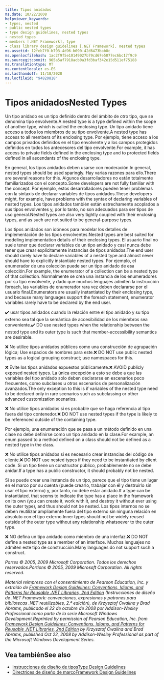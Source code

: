 ```yaml
---
title: Tipos anidados
ms.date: 10/22/2008
helpviewer_keywords:
- types, nested
- public nested types
- type design guidelines, nested types
- nested types
- members [.NET Framework], type
- class library design guidelines [.NET Framework], nested types
ms.assetid: 12feb7f0-b793-4d96-b090-42d6473bab8c
ms.openlocfilehash: 1ac2f9f5e10149027b79cd67e5077ec6bc17f9c9
ms.sourcegitcommit: 965a5af7918acb0a3fd3baf342e15d511ef75188
ms.translationtype: MT
ms.contentlocale: es-ES
ms.lasthandoff: 11/18/2020
ms.locfileid: "94820818"
---
```

# <a name="nested-types"></a><span data-ttu-id="bc64b-102">Tipos anidados</span><span class="sxs-lookup"><span data-stu-id="bc64b-102">Nested Types</span></span>
<span data-ttu-id="bc64b-103">Un tipo anidado es un tipo definido dentro del ámbito de otro tipo, que se denomina tipo envolvente.</span><span class="sxs-lookup"><span data-stu-id="bc64b-103">A nested type is a type defined within the scope of another type, which is called the enclosing type.</span></span> <span data-ttu-id="bc64b-104">Un tipo anidado tiene acceso a todos los miembros de su tipo envolvente.</span><span class="sxs-lookup"><span data-stu-id="bc64b-104">A nested type has access to all members of its enclosing type.</span></span> <span data-ttu-id="bc64b-105">Por ejemplo, tiene acceso a los campos privados definidos en el tipo envolvente y a los campos protegidos definidos en todos los antecesores del tipo envolvente.</span><span class="sxs-lookup"><span data-stu-id="bc64b-105">For example, it has access to private fields defined in the enclosing type and to protected fields defined in all ascendants of the enclosing type.</span></span>

 <span data-ttu-id="bc64b-106">En general, los tipos anidados deben usarse con moderación.</span><span class="sxs-lookup"><span data-stu-id="bc64b-106">In general, nested types should be used sparingly.</span></span> <span data-ttu-id="bc64b-107">Hay varias razones para ello.</span><span class="sxs-lookup"><span data-stu-id="bc64b-107">There are several reasons for this.</span></span> <span data-ttu-id="bc64b-108">Algunos desarrolladores no están totalmente familiarizados con el concepto.</span><span class="sxs-lookup"><span data-stu-id="bc64b-108">Some developers are not fully familiar with the concept.</span></span> <span data-ttu-id="bc64b-109">Por ejemplo, estos desarrolladores pueden tener problemas con la sintaxis de declarar variables de tipos anidados.</span><span class="sxs-lookup"><span data-stu-id="bc64b-109">These developers might, for example, have problems with the syntax of declaring variables of nested types.</span></span> <span data-ttu-id="bc64b-110">Los tipos anidados también están estrechamente acoplados a sus tipos envolventes y, por lo tanto, no son adecuados para ser tipos de uso general.</span><span class="sxs-lookup"><span data-stu-id="bc64b-110">Nested types are also very tightly coupled with their enclosing types, and as such are not suited to be general-purpose types.</span></span>

 <span data-ttu-id="bc64b-111">Los tipos anidados son idóneos para modelar los detalles de implementación de los tipos envolventes.</span><span class="sxs-lookup"><span data-stu-id="bc64b-111">Nested types are best suited for modeling implementation details of their enclosing types.</span></span> <span data-ttu-id="bc64b-112">El usuario final no suele tener que declarar variables de un tipo anidado y casi nunca debe tener que crear explícitamente instancias de tipos anidados.</span><span class="sxs-lookup"><span data-stu-id="bc64b-112">The end user should rarely have to declare variables of a nested type and almost never should have to explicitly instantiate nested types.</span></span> <span data-ttu-id="bc64b-113">Por ejemplo, el enumerador de una colección puede ser un tipo anidado de esa colección.</span><span class="sxs-lookup"><span data-stu-id="bc64b-113">For example, the enumerator of a collection can be a nested type of that collection.</span></span> <span data-ttu-id="bc64b-114">Normalmente se crea una instancia de los enumeradores por su tipo envolvente, y dado que muchos lenguajes admiten la instrucción foreach, las variables de enumerador rara vez deben declararse por el usuario final.</span><span class="sxs-lookup"><span data-stu-id="bc64b-114">Enumerators are usually instantiated by their enclosing type, and because many languages support the foreach statement, enumerator variables rarely have to be declared by the end user.</span></span>

 <span data-ttu-id="bc64b-115">✔️ usar tipos anidados cuando la relación entre el tipo anidado y su tipo externo sea tal que la semántica de accesibilidad de los miembros sea conveniente.</span><span class="sxs-lookup"><span data-stu-id="bc64b-115">✔️ DO use nested types when the relationship between the nested type and its outer type is such that member-accessibility semantics are desirable.</span></span>

 <span data-ttu-id="bc64b-116">❌ No utilice tipos anidados públicos como una construcción de agrupación lógica; Use espacios de nombres para este.</span><span class="sxs-lookup"><span data-stu-id="bc64b-116">❌ DO NOT use public nested types as a logical grouping construct; use namespaces for this.</span></span>

 <span data-ttu-id="bc64b-117">❌ Evite los tipos anidados expuestos públicamente.</span><span class="sxs-lookup"><span data-stu-id="bc64b-117">❌ AVOID publicly exposed nested types.</span></span> <span data-ttu-id="bc64b-118">La única excepción a esto se debe a que las variables del tipo anidado solo deben declararse en escenarios poco frecuentes, como subclases u otros escenarios de personalización avanzados.</span><span class="sxs-lookup"><span data-stu-id="bc64b-118">The only exception to this is if variables of the nested type need to be declared only in rare scenarios such as subclassing or other advanced customization scenarios.</span></span>

 <span data-ttu-id="bc64b-119">❌ No utilice tipos anidados si es probable que se haga referencia al tipo fuera del tipo contenedor.</span><span class="sxs-lookup"><span data-stu-id="bc64b-119">❌ DO NOT use nested types if the type is likely to be referenced outside of the containing type.</span></span>

 <span data-ttu-id="bc64b-120">Por ejemplo, una enumeración que se pasa a un método definido en una clase no debe definirse como un tipo anidado en la clase.</span><span class="sxs-lookup"><span data-stu-id="bc64b-120">For example, an enum passed to a method defined on a class should not be defined as a nested type in the class.</span></span>

 <span data-ttu-id="bc64b-121">❌ No utilice tipos anidados si es necesario crear instancias del código de cliente.</span><span class="sxs-lookup"><span data-stu-id="bc64b-121">❌ DO NOT use nested types if they need to be instantiated by client code.</span></span>  <span data-ttu-id="bc64b-122">Si un tipo tiene un constructor público, probablemente no se debe anidar.</span><span class="sxs-lookup"><span data-stu-id="bc64b-122">If a type has a public constructor, it should probably not be nested.</span></span>

 <span data-ttu-id="bc64b-123">Si se puede crear una instancia de un tipo, parece que el tipo tiene un lugar en el marco por su cuenta (puede crearlo, trabajar con él y destruirlo sin usar el tipo externo) y, por tanto, no debe estar anidado.</span><span class="sxs-lookup"><span data-stu-id="bc64b-123">If a type can be instantiated, that seems to indicate the type has a place in the framework on its own (you can create it, work with it, and destroy it without ever using the outer type), and thus should not be nested.</span></span> <span data-ttu-id="bc64b-124">Los tipos internos no se deben reutilizar ampliamente fuera del tipo externo sin ninguna relación en absoluto con el tipo externo.</span><span class="sxs-lookup"><span data-stu-id="bc64b-124">Inner types should not be widely reused outside of the outer type without any relationship whatsoever to the outer type.</span></span>

 <span data-ttu-id="bc64b-125">❌ NO defina un tipo anidado como miembro de una interfaz.</span><span class="sxs-lookup"><span data-stu-id="bc64b-125">❌ DO NOT define a nested type as a member of an interface.</span></span> <span data-ttu-id="bc64b-126">Muchos lenguajes no admiten este tipo de construcción.</span><span class="sxs-lookup"><span data-stu-id="bc64b-126">Many languages do not support such a construct.</span></span>

 <span data-ttu-id="bc64b-127">*Partes © 2005, 2009 Microsoft Corporation. Todos los derechos reservados.*</span><span class="sxs-lookup"><span data-stu-id="bc64b-127">*Portions © 2005, 2009 Microsoft Corporation. All rights reserved.*</span></span>

 <span data-ttu-id="bc64b-128">*Material reimpreso con el consentimiento de Pearson Education, Inc. y extraído de [Framework Design Guidelines: Conventions, Idioms, and Patterns for Reusable .NET Libraries, 2nd Edition](https://www.informit.com/store/framework-design-guidelines-conventions-idioms-and-9780321545619) (Instrucciones de diseño de .NET Framework: convenciones, expresiones y patrones para bibliotecas .NET reutilizables, 2.ª edición), de Krzysztof Cwalina y Brad Abrams, publicado el 22 de octubre de 2008 por Addison-Wesley Professional como parte de la serie Microsoft Windows Development.*</span><span class="sxs-lookup"><span data-stu-id="bc64b-128">*Reprinted by permission of Pearson Education, Inc. from [Framework Design Guidelines: Conventions, Idioms, and Patterns for Reusable .NET Libraries, 2nd Edition](https://www.informit.com/store/framework-design-guidelines-conventions-idioms-and-9780321545619) by Krzysztof Cwalina and Brad Abrams, published Oct 22, 2008 by Addison-Wesley Professional as part of the Microsoft Windows Development Series.*</span></span>

## <a name="see-also"></a><span data-ttu-id="bc64b-129">Vea también</span><span class="sxs-lookup"><span data-stu-id="bc64b-129">See also</span></span>

- [<span data-ttu-id="bc64b-130">Instrucciones de diseño de tipos</span><span class="sxs-lookup"><span data-stu-id="bc64b-130">Type Design Guidelines</span></span>](type.md)
- [<span data-ttu-id="bc64b-131">Directrices de diseño de marco</span><span class="sxs-lookup"><span data-stu-id="bc64b-131">Framework Design Guidelines</span></span>](index.md)
